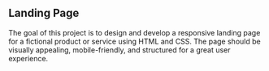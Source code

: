 ## Landing Page

The goal of this project is to design and develop a responsive landing page for a fictional product or service using HTML and CSS. The page should be visually appealing, mobile-friendly, and structured for a great user experience.
